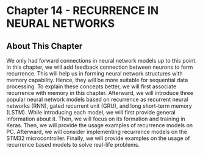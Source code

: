 # Chapter 14 - RECURRENCE IN NEURAL NETWORKS

## About This Chapter

We only had forward connections in neural network models up to this point. In this chapter, we will add feedback connection between neurons to form recurrence. This will help us in forming neural network structures with memory capability. Hence, they will be more suitable for sequential data processing. To explain these concepts better, we will first associate recurrence with memory in this chapter. Afterward, we will introduce three popular neural network models based on recurrence as recurrent neural networks (RNN), gated recurrent unit (GRU), and long short-term memory (LSTM). While introducing each model, we will first provide general information about it. Then, we will focus on its formation and training in Keras. Then, we will provide the usage examples of recurrence models on PC. Afterward, we will consider implementing recurrence models on the STM32 microcontroller. Finally, we will provide examples on the usage of recurrence based models to solve real-life problems.

<!-- ## Listings
<center>

| Description  | Code    |
|----------------------------------------------------------------------------------- | ----------------------------------------------------------------- |
| Random number generation from one-dimensional Gaussian pdfs                        | [![Code](../Images/py.png)](PythonScripts/generate_normal.py)     |
| Random number generation from two-dimensional Gaussian pdfs                        | [![Code](../Images/py.png)](PythonScripts/clf_data_generation.py) |
| Random number generation for regression operations                                 | [![Code](../Images/py.png)](PythonScripts/reg_data_generation.py) |
| Random numbers generated by the STM32 microcontroller                              | [![Code](../Images/py.png)](PythonScripts/serial_read.py)         |
| Random number generation example on Mbed Studio                                    | [![Code](../Images/cpp.png)](mbed_serial.cpp)                     |
| Normalizing the two-dimensional random numbers by the min-max method               | [![Code](../Images/py.png)](PythonScripts/minmax_scaler.py)       |
| Normalizing the two-dimensional random numbers by the z-score normalization method | [![Code](../Images/py.png)](PythonScripts/standard_scaler.py)     |

</center>


## End of Chapter Applications

<center>

| Description                         | Python Scripts                                             |  Project Files                                        |
| ----------------------------------- | ---------------------------------------------------------- | ----------------------------------------------------- |
| Human Activity Recognition          | [![Code](../Images/py.png)](Application1-HAR/main.py)      | [![Code](../Images/stm32.png)](Application1-HAR/.ioc) |
| Keyword Spotting                    | [![Code](../Images/py.png)](Application2-KWS/mfcc_main.py) | [![Code](../Images/stm32.png)](Application1-HAR/.ioc) |
| Handwritten Digit Recognition       | [![Code](../Images/py.png)](Application3-HDR/mnist.py)     | [![Code](../Images/stm32.png)](Application3-HDR/.ioc) |

</center> -->